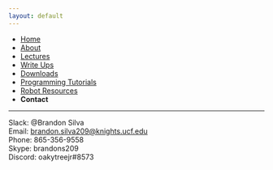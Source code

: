 ```yaml
---
layout: default
---
```

* [Home](../index.md)
* [About](About.md)       
* [Lectures](Lectures.md)
* [Write Ups](Write_Ups.md)
* [Downloads](Downloads.md)
* [Programming Tutorials](Programming_Tutorials.md)
* [Robot Resources](Robot_Resources.md)
* **Contact**

* * *

Slack: @Brandon Silva  
Email: brandon.silva209@knights.ucf.edu  
Phone: 865-356-9558  
Skype: brandons209  
Discord: oakytreejr#8573  

